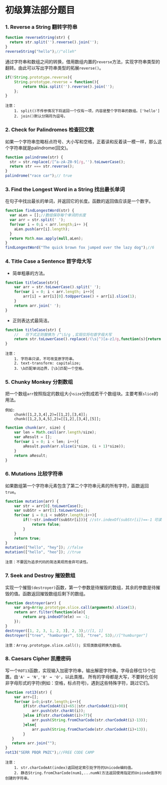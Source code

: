 # 初级算法部分题目
### 1. Reverse a String 翻转字符串
```javascript
function reverseString(str) {
  return str.split('').reverse().join('');
}
reverseString("hello");//"olleh"
```
通过字符串和数组之间的转换，借用数组内置的`reverse`方法，实现字符串类型的翻转。由此可以写出字符串类型的拓展`reverse()`。
```javascript
if(!String.prototype.reverse){
    String.prototype.reverse = function(){
        return this.split('').reverse().join('');
    };
}
```
    注意：
        1. split()不传参情况下将返回一个仅有一项，内容是整个字符串的数组。['hello']
        2. join()默认分隔符为逗号。 
### 2. Check for Palindromes 检查回文数
如果一个字符串忽略标点符号、大小写和空格，正着读和反着读一模一样，那么这个字符串就是palindrome(回文)。
```javascript
function palindrome(str) {
  str = str.replace(/[^a-zA-Z0-9]/g,'').toLowerCase();
  return str === str.reverse();
}
palindrome("race car");// true
```
### 3. Find the Longest Word in a String 找出最长单词
在句子中找出最长的单词，并返回它的长度。函数的返回值应该是一个数字。
```javascript
function findLongestWord(str) {
  var aLen = [];//数组保存每个单词的长度
  var arr = str.split(' ');
  for(var i = 0;i < arr.length;i++ ){
    aLen.push(arr[i].length);
  }
  return Math.max.apply(null,aLen);
}
findLongestWord("The quick brown fox jumped over the lazy dog");//6
```
### 4. Title Case a Sentence 首字母大写
 - 简单粗暴的方法。
```javascript
function titleCase(str){
    var arr = str.toLowerCase().split(' ');
    for(var i = 0; i < arr.length; i++){
        arr[i] = arr[i][0].toUpperCase() + arr[i].slice(1);
    }
    return arr.join(' ');
}
```
- 正则表达式最简洁。
```javascript
function titleCase(str) {
    //   将下式正则替换为 /^\S/g ,实现仅将句首字母大写
    return str.toLowerCase().replace(/(\s|^)[a-z]/g,function(s){return s.toUpperCase();});
}
```
    注意：
        1. 字符串只读，不可改变原字符串。
        2. text-transform: capitalize;
        3. \b匹配单词边界，[\b]匹配一个空格。
### 5. Chunky Monkey 分割数组
把一个数组`arr`按照指定的数组大小`size`分割成若干个数组块。主要考察`slice`的用法。
    
    例如:
        chunk([1,2,3,4],2)=[[1,2],[3,4]];
        chunk([1,2,3,4,5],2)=[[1,2],[3,4],[5]];
```javascript
function chunk(arr, size) {
    var len = Math.ceil(arr.length/size);
    var aResult = [];
    for(var i = 0; i < len; i++){
        aResult.push(arr.slice(i*size, (i + 1)*size));
    }
    return aResult;
}
```
### 6. Mutations 比较字符串
如果数组第一个字符串元素包含了第二个字符串元素的所有字符，函数返回`true`。
```javascript
function mutation(arr) {
    var str = arr[0].toLowerCase();
    var subStr = arr[1].toLowerCase();
    for(var i = 0;i < subStr.length;i++){
        if(!~str.indexOf(subStr[i])){ //str.indexOf(subStr[i])==-1 可读性更好
            return false;
        }
    }
    return true;
}
mutation(["hello", "hey"]); //false
mutation(["hello", "heo"]); //true
```
    注意：不要因为追求代码的简洁美观而舍弃可读性。
### 7. Seek and Destroy 摧毁数组
实现一个摧毁`(destroyer)`函数，第一个参数是待摧毁的数组，其余的参数是待摧毁的值。函数返回摧毁数组后剩下的数组。
```javascript
function destroyer(arr) {
    var arg=Array.prototype.slice.call(arguments).slice(1);
    return arr.filter(function(ele){
        return arg.indexOf(ele) == -1;
    });  
}
destroyer([1, 2, 3, 1, 2, 3], 2, 3);//[1, 1]
destroyer(["tree", "hamburger", 53], "tree", 53);//["humburger"]
```
    注意：Array.prototype.slice.call(); 实现类数组转换为数组。
### 8. Caesars Cipher 凯撒密码
写一个`ROT13`函数，实现输入加密字符串，输出解密字符串。字母会移位13个位置。由`'A' ↔ 'N'`, `'B' ↔ 'O'`，以此类推。
所有的字母都是大写，不要转化任何非字母形式的字符(例如：空格，标点符号)，遇到这些特殊字符，跳过它们。
```javascript
function rot13(str) {
    var arr=[];
    for(var i=0;i<str.length;i++){  
        if(str.charCodeAt(i)<65||str.charCodeAt(i)>90){  
            arr.push(str.charAt(i));  
        }else if(str.charCodeAt(i)>77){
            arr.push(String.fromCharCode(str.charCodeAt(i)-13));  
        }else{  
            arr.push(String.fromCharCode(str.charCodeAt(i)+13));  
        }  
   }  
   return arr.join("");  
}
rot13("SERR PBQR PNZC");//FREE CODE CAMP
```
    注意：
        1. str.charCodeAt(index)返回给定索引处字符的Unicode编码值。
        2. 静态String.fromCharCode(num1,...numN)方法返回使用指定的Unicode值序列创建的字符串。
